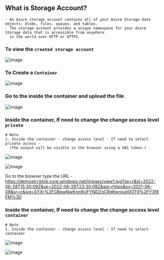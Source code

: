 ## What is Storage Account?
```
- An Azure storage account contains all of your Azure Storage data objects: blobs, files, queues, and tables. 
- The storage account provides a unique namespace for your Azure Storage data that is accessible from anywhere 
  in the world over HTTP or HTTPS.
```

### To view the `created storage account`

![image](https://user-images.githubusercontent.com/91359308/176209788-281a0f15-b319-4330-9df1-adb4d2fc3005.png)

### To Create a `Container`

![image](https://user-images.githubusercontent.com/91359308/176210807-eff2ccae-0957-43cf-9ac4-9e96b113461d.png)

### Go to the inside the container and upload the file

![image](https://user-images.githubusercontent.com/91359308/176212046-6fd0590a-3bdc-4cae-b6ed-d2a0a74da3b0.png)

### Inside the container, If need to change the change access level `private`
```
# Note
1. Inside the container - change access level - If need to select private access - 
  (The output will be visible in the browser using a SAS token.)
```
![image](https://user-images.githubusercontent.com/91359308/176215006-1bffd9af-241c-49de-8d83-d2d369057901.png)

![image](https://user-images.githubusercontent.com/91359308/176219268-29b26375-337b-49e3-b392-123bec5866b9.png)

Go to the browser type the URL - https://demostrr.blob.core.windows.net/images/view1.jpg?sp=r&st=2022-06-28T15:30:09Z&se=2022-06-28T23:30:09Z&spr=https&sv=2021-06-08&sr=c&sig=SYXr%2FGBpwNwKnp9UFYNDZgCRqKwniueI0OT9%2FY3f8FM%3D

### Inside the container, If need to change the change access level `container`

```
# Note
1. Inside the container - change access level - If need to select container    
```
![image](https://user-images.githubusercontent.com/91359308/176222559-e1fac7a4-c0ca-4096-8c30-7e4d6f78f482.png)

![image](https://user-images.githubusercontent.com/91359308/176222883-9078cecf-f136-4117-957f-f532a9431c16.png)




